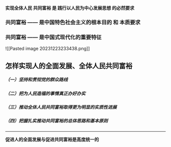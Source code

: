 **实现全体人民 共同富裕 是 践行以人民为中心发展思想 的必然要求**
### 共同富裕 —— 是中国特色社会主义的**根本目的 和 本质要求**
### 共同富裕 —— 是中国式现代化的**重要特征**

![[Pasted image 20231223233438.png]]
## 怎样实现人的全面发展、全体人民共同富裕

##### （一）坚持和贯彻党的群众路线

##### （二）把为人民造福的事情真正办好办实

##### （三）推动全体人民共同富裕取得更为明显的实质性进展

##### （四）把握扎实推动共同富裕的**总体思路**和**基本原则**
****
**促进人的全面发展与促进共同富裕是高度统一的**



